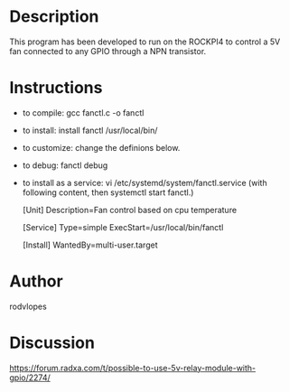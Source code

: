 # Description

This program has been developed to run on the ROCKPI4 to control a 5V fan connected to any GPIO through a NPN transistor.
     
# Instructions

- to compile: gcc fanctl.c -o fanctl
- to install: install fanctl /usr/local/bin/
- to customize: change the definions below.
- to debug: fanctl debug
- to install as a service: vi /etc/systemd/system/fanctl.service 
(with following content, then systemctl start fanctl.)
    
    [Unit]
    Description=Fan control based on cpu temperature
  
    [Service]
    Type=simple
    ExecStart=/usr/local/bin/fanctl
  
    [Install]
    WantedBy=multi-user.target

# Author

rodvlopes

# Discussion

https://forum.radxa.com/t/possible-to-use-5v-relay-module-with-gpio/2274/
